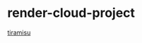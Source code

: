 # render-cloud-project
[tiramisu](https://github.com/VyshnaviIyengar/render-cloud-project/assets/151837697/576db338-2b31-4029-83a2-055beec2a935)

